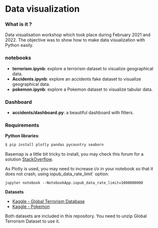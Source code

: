 # Data visualization

### What is it ?

Data visualisation workshop which took place during February 2021 and 2022. The objective was to show how to make data visualization with Python easily.

### notebooks

* **terrorism.ipynb**: explore a terrorism dataset to visualize geographical data.
* **Accidents.ipynb**: explore an accidents fake dataset to visualize geographical data.
* **pokemon.ipynb**: explore a Pokemon dataset to visualize tabular data.

### Dashboard

* **accidents/dashboard.py**: a beautiful dashboard with filters.

### Requirements

**Python libraries**:
```bash
$ pip install plotly pandas pycountry seaborn
```
Basemap is a little bit tricky to install, you may check this forum for a solution [StackOverflow](https://stackoverflow.com/questions/42299352/installing-basemap-on-mac-python).

As Plotly is used, you may need to increase i/o in your notebook so that it does not crash, using iopub_data_rate_limit` option:
```
jupyter notebook --NotebookApp.iopub_data_rate_limit=1000000000
```

**Datasets**
* [Kaggle - Global Terrorism Database](https://www.kaggle.com/START-UMD/gtd)
* [Kaggle - Pokemon](https://www.kaggle.com/rounakbanik/pokemon)

Both datasets are included in this repository. You need to unzip Global Terrorism Dataset to use it.


